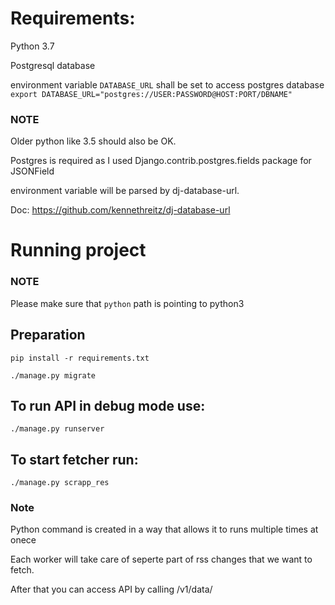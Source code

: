 # Requirements:
Python 3.7

Postgresql database

environment variable `DATABASE_URL` shall be set to access postgres database
`export DATABASE_URL="postgres://USER:PASSWORD@HOST:PORT/DBNAME"`

### NOTE
Older python like 3.5 should also be OK.

Postgres is required as I used Django.contrib.postgres.fields package for JSONField

environment variable will be parsed by dj-database-url.

Doc: https://github.com/kennethreitz/dj-database-url

# Running project

### NOTE
Please make sure that `python` path is pointing to python3

## Preparation
`pip install -r requirements.txt`

`./manage.py migrate`

## To run API in debug mode use:
`./manage.py runserver`

## To start fetcher run:
`./manage.py scrapp_res`

### Note
Python command is created in a way that allows it to runs multiple times at onece

Each worker will take care of seperte part of rss changes that we want to fetch.

After that you can access API by calling /v1/data/